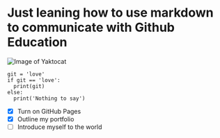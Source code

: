 # Just leaning how to use markdown to communicate with Github Education

![Image of Yaktocat](https://octodex.github.com/images/yaktocat.png)

```
git = 'love'
if git == 'love':
  print(git)
else:
  print('Nothing to say')
```

- [X] Turn on GitHub Pages
- [X] Outline my portfolio
- [ ] Introduce myself to the world
